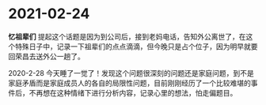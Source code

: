 # 2021-02-24

**忆祖辈们**
提起这个话题是因为到公司后，接到老妈电话，告知外公离世了，在这个特殊日子中，记录一下祖辈们的点点滴滴，但今晚只是占个位子，因为明早就要回荣昌去送外公一趟了。

2020-2-28
今天睡了一觉了！发现这个问题很深刻的问题还是家庭问题，到不是家庭矛盾而是家庭成员人的各自的局限性问题，目前刚刚经历了一个比较难堪的事件后，不再想在这种情绪下进行分析内容，记录心里的想法，怕走偏题目。